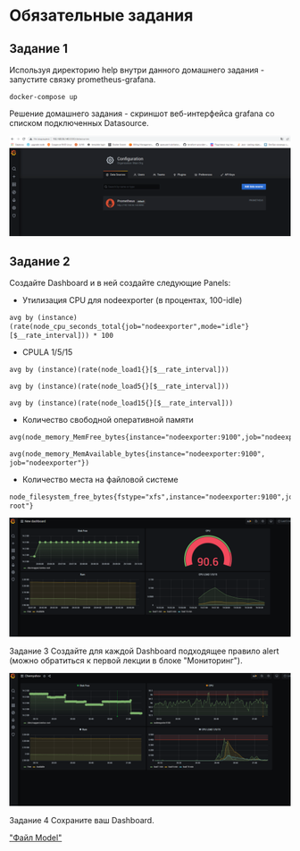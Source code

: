 # Обязательные задания

## Задание 1

Используя директорию help внутри данного домашнего задания - запустите связку prometheus-grafana.

````
docker-compose up
````

Решение домашнего задания - скриншот веб-интерфейса grafana со списком подключенных Datasource.

![](data_sources.png)

## Задание 2 

Создайте Dashboard и в ней создайте следующие Panels:

- Утилизация CPU для nodeexporter (в процентах, 100-idle)

````
avg by (instance) (rate(node_cpu_seconds_total{job="nodeexporter",mode="idle"}[$__rate_interval])) * 100
````

- CPULA 1/5/15

````
avg by (instance)(rate(node_load1{}[$__rate_interval]))
````
````
avg by (instance)(rate(node_load5{}[$__rate_interval]))
````
````
avg by (instance)(rate(node_load15{}[$__rate_interval]))
````

- Количество свободной оперативной памяти

````
avg(node_memory_MemFree_bytes{instance="nodeexporter:9100",job="nodeexporter"})
````
````
avg(node_memory_MemAvailable_bytes{instance="nodeexporter:9100", job="nodeexporter"})
````

- Количество места на файловой системе

````
node_filesystem_free_bytes{fstype="xfs",instance="nodeexporter:9100",job="nodeexporter",device="/dev/mapper/centos-root"}
````
 
![](dashbord.png)

Задание 3
Создайте для каждой Dashboard подходящее правило alert (можно обратиться к первой лекции в блоке "Мониторинг").

![](alert.png)

Задание 4
Сохраните ваш Dashboard.

["Файл Model"](json.model)
